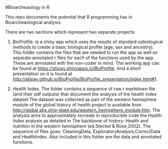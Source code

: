 #Bioarcheaology in R

This repo documents the potential that R programming has in Bioarcheaological analysis. 

There are two sections which represent two separate projects:

1. BioProfile. Is a shiny app which uses the results of standard osteological methods to create a basic biological profile (age, sex and ancestry).  This folder contains the files that are needed to run the app  as well as separate annotated r files for each of the functions used by the app.  These are annotated with the non-coder in mind. The working app can be found at https://alisjay.shinyapps.io/BioProfile. And a short presentation on it is found at http://alisjay.github.io/BioProfile/BioProfile_presentation/index.html#1. 

2. Health Index. The folder contains a sequence of raw r markdown file (and their pdf outputs) that document the analysis of the health index dataset.The dataset was collected as part of the western hemisphere module of the global history of health project is available from http://global.sbs.ohio-state.edu/western_hemisphere_module.htm. The analysis aims to approximately recreate in reproducible code the Health Index analysis as detailed in The backbone of history: Health and nutrition in the western hemisphere (ed.Steckel & Rose,2002). The sequence of files goes: CleaningData, ExploratoryAnalysis,CorrectData and HealthIndex. Also included in this folder are the data and annotated functions. 

